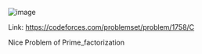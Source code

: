 ![image](https://user-images.githubusercontent.com/66742842/208160864-ce0ea1d9-f8b9-43f9-8151-b5cb98f4466a.png)

Link: https://codeforces.com/problemset/problem/1758/C 



Nice Problem of Prime_factorization 
